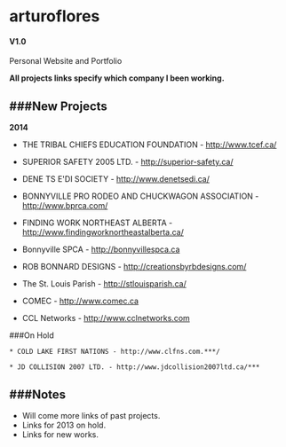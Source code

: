 arturoflores
============
#### V1.0

Personal Website and Portfolio

**All projects links specify which company I been working.**

###New Projects
---

**2014**

* THE TRIBAL CHIEFS EDUCATION FOUNDATION - http://www.tcef.ca/

* SUPERIOR SAFETY 2005 LTD. - http://superior-safety.ca/

* DENE TS E'DI SOCIETY - http://www.denetsedi.ca/

* BONNYVILLE PRO RODEO AND CHUCKWAGON ASSOCIATION - http://www.bprca.com/

* FINDING WORK NORTHEAST ALBERTA - http://www.findingworknortheastalberta.ca/

* Bonnyville SPCA - http://bonnyvillespca.ca

* ROB BONNARD DESIGNS - http://creationsbyrbdesigns.com/

* The St. Louis Parish - http://stlouisparish.ca/

* COMEC  - http://www.comec.ca

* CCL Networks - http://www.cclnetworks.com

###On Hold

```
* COLD LAKE FIRST NATIONS - http://www.clfns.com.***/

* JD COLLISION 2007 LTD. - http://www.jdcollision2007ltd.ca/***
```
###Notes
---
* Will come more links of past projects.
* Links for 2013 on hold.
* Links for new works.
